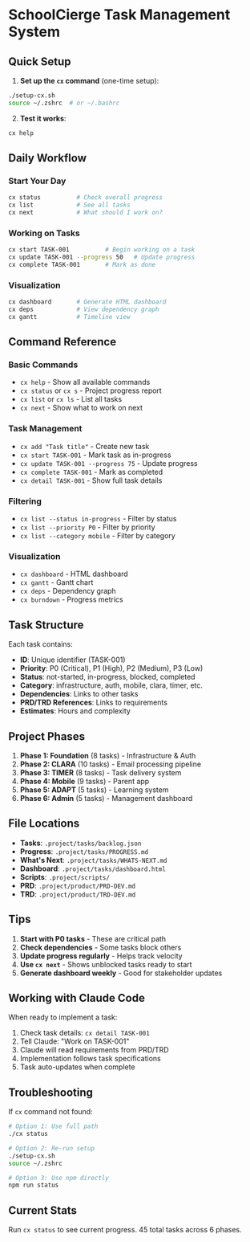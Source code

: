 # SchoolCierge Task Management System

## Quick Setup

1. **Set up the `cx` command** (one-time setup):
```bash
./setup-cx.sh
source ~/.zshrc  # or ~/.bashrc
```

2. **Test it works**:
```bash
cx help
```

## Daily Workflow

### Start Your Day
```bash
cx status          # Check overall progress
cx list            # See all tasks
cx next            # What should I work on?
```

### Working on Tasks
```bash
cx start TASK-001          # Begin working on a task
cx update TASK-001 --progress 50   # Update progress
cx complete TASK-001       # Mark as done
```

### Visualization
```bash
cx dashboard       # Generate HTML dashboard
cx deps            # View dependency graph
cx gantt           # Timeline view
```

## Command Reference

### Basic Commands
- `cx help` - Show all available commands
- `cx status` or `cx s` - Project progress report
- `cx list` or `cx ls` - List all tasks
- `cx next` - Show what to work on next

### Task Management
- `cx add "Task title"` - Create new task
- `cx start TASK-001` - Mark task as in-progress
- `cx update TASK-001 --progress 75` - Update progress
- `cx complete TASK-001` - Mark as completed
- `cx detail TASK-001` - Show full task details

### Filtering
- `cx list --status in-progress` - Filter by status
- `cx list --priority P0` - Filter by priority
- `cx list --category mobile` - Filter by category

### Visualization
- `cx dashboard` - HTML dashboard
- `cx gantt` - Gantt chart
- `cx deps` - Dependency graph
- `cx burndown` - Progress metrics

## Task Structure

Each task contains:
- **ID**: Unique identifier (TASK-001)
- **Priority**: P0 (Critical), P1 (High), P2 (Medium), P3 (Low)
- **Status**: not-started, in-progress, blocked, completed
- **Category**: infrastructure, auth, mobile, clara, timer, etc.
- **Dependencies**: Links to other tasks
- **PRD/TRD References**: Links to requirements
- **Estimates**: Hours and complexity

## Project Phases

1. **Phase 1: Foundation** (8 tasks) - Infrastructure & Auth
2. **Phase 2: CLARA** (10 tasks) - Email processing pipeline
3. **Phase 3: TIMER** (8 tasks) - Task delivery system
4. **Phase 4: Mobile** (9 tasks) - Parent app
5. **Phase 5: ADAPT** (5 tasks) - Learning system
6. **Phase 6: Admin** (5 tasks) - Management dashboard

## File Locations

- **Tasks**: `.project/tasks/backlog.json`
- **Progress**: `.project/tasks/PROGRESS.md`
- **What's Next**: `.project/tasks/WHATS-NEXT.md`
- **Dashboard**: `.project/tasks/dashboard.html`
- **Scripts**: `.project/scripts/`
- **PRD**: `.project/product/PRD-DEV.md`
- **TRD**: `.project/product/TRD-DEV.md`

## Tips

1. **Start with P0 tasks** - These are critical path
2. **Check dependencies** - Some tasks block others
3. **Update progress regularly** - Helps track velocity
4. **Use `cx next`** - Shows unblocked tasks ready to start
5. **Generate dashboard weekly** - Good for stakeholder updates

## Working with Claude Code

When ready to implement a task:
1. Check task details: `cx detail TASK-001`
2. Tell Claude: "Work on TASK-001"
3. Claude will read requirements from PRD/TRD
4. Implementation follows task specifications
5. Task auto-updates when complete

## Troubleshooting

If `cx` command not found:
```bash
# Option 1: Use full path
./cx status

# Option 2: Re-run setup
./setup-cx.sh
source ~/.zshrc

# Option 3: Use npm directly
npm run status
```

## Current Stats

Run `cx status` to see current progress.
45 total tasks across 6 phases.